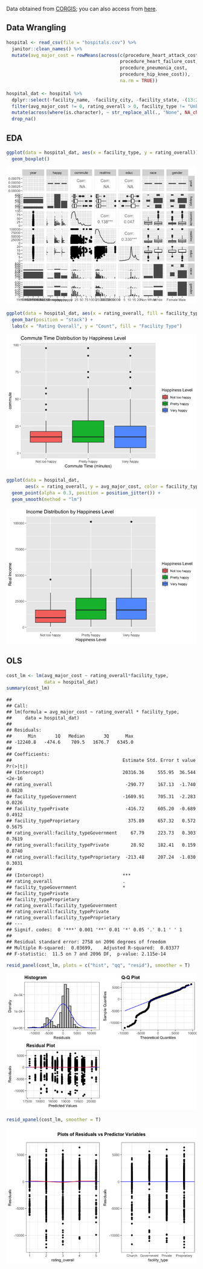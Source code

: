 
Data obtained from
[CORGIS](https://corgis-edu.github.io/corgis/csv/hospitals/); you can
also access from
[here](https://data.cms.gov/provider-data/?redirect=true).

## Data Wrangling

``` r
hospital <- read_csv(file = "hospitals.csv") %>% 
  janitor::clean_names() %>% 
  mutate(avg_major_cost = rowMeans(across(c(procedure_heart_attack_cost, 
                                          procedure_heart_failure_cost, 
                                          procedure_pneumonia_cost, 
                                          procedure_hip_knee_cost)), 
                                          na.rm = TRUE))

hospital_dat <- hospital %>%
  dplyr::select(-facility_name, -facility_city, -facility_state, -(13:24)) %>%
  filter(avg_major_cost != 0, rating_overall > 0, facility_type != "Unknown") %>%
  mutate(across(where(is.character), ~ str_replace_all(., "None", NA_character_))) %>% 
  drop_na()
```

## EDA

``` r
ggplot(data = hospital_dat, aes(x = facility_type, y = rating_overall)) + 
  geom_boxplot()
```

![](README_files/figure-gfm/unnamed-chunk-1-1.png)<!-- -->

``` r
ggplot(data = hospital_dat, aes(x = rating_overall, fill = facility_type)) +
  geom_bar(position = "stack") +
  labs(x = "Rating Overall", y = "Count", fill = "Facility Type")
```

![](README_files/figure-gfm/unnamed-chunk-1-2.png)<!-- -->

``` r
ggplot(data = hospital_dat, 
       aes(x = rating_overall, y = avg_major_cost, color = facility_type)) + 
  geom_point(alpha = 0.3, position = position_jitter()) +
  geom_smooth(method = "lm")
```

![](README_files/figure-gfm/unnamed-chunk-1-3.png)<!-- -->

## OLS

``` r
cost_lm <- lm(avg_major_cost ~ rating_overall*facility_type, 
              data = hospital_dat)
summary(cost_lm)
```

    ## 
    ## Call:
    ## lm(formula = avg_major_cost ~ rating_overall * facility_type, 
    ##     data = hospital_dat)
    ## 
    ## Residuals:
    ##      Min       1Q   Median       3Q      Max 
    ## -12240.8   -474.6    709.5   1676.7   6345.0 
    ## 
    ## Coefficients:
    ##                                         Estimate Std. Error t value Pr(>|t|)
    ## (Intercept)                             20316.36     555.95  36.544   <2e-16
    ## rating_overall                           -290.77     167.13  -1.740   0.0820
    ## facility_typeGovernment                 -1609.91     705.31  -2.283   0.0226
    ## facility_typePrivate                     -416.72     605.20  -0.689   0.4912
    ## facility_typeProprietary                  375.89     657.32   0.572   0.5675
    ## rating_overall:facility_typeGovernment     67.79     223.73   0.303   0.7619
    ## rating_overall:facility_typePrivate        28.92     182.41   0.159   0.8740
    ## rating_overall:facility_typeProprietary  -213.48     207.24  -1.030   0.3031
    ##                                            
    ## (Intercept)                             ***
    ## rating_overall                          .  
    ## facility_typeGovernment                 *  
    ## facility_typePrivate                       
    ## facility_typeProprietary                   
    ## rating_overall:facility_typeGovernment     
    ## rating_overall:facility_typePrivate        
    ## rating_overall:facility_typeProprietary    
    ## ---
    ## Signif. codes:  0 '***' 0.001 '**' 0.01 '*' 0.05 '.' 0.1 ' ' 1
    ## 
    ## Residual standard error: 2758 on 2096 degrees of freedom
    ## Multiple R-squared:  0.03699,    Adjusted R-squared:  0.03377 
    ## F-statistic:  11.5 on 7 and 2096 DF,  p-value: 2.115e-14

``` r
resid_panel(cost_lm, plots = c("hist", "qq", "resid"), smoother = T)
```

![](README_files/figure-gfm/unnamed-chunk-2-1.png)<!-- -->

``` r
resid_xpanel(cost_lm, smoother = T)
```

![](README_files/figure-gfm/unnamed-chunk-2-2.png)<!-- -->
